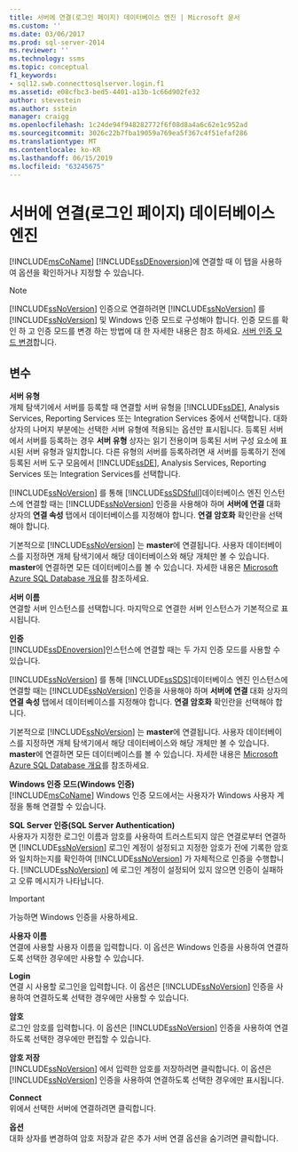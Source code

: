 ```yaml
---
title: 서버에 연결(로그인 페이지) 데이터베이스 엔진 | Microsoft 문서
ms.custom: ''
ms.date: 03/06/2017
ms.prod: sql-server-2014
ms.reviewer: ''
ms.technology: ssms
ms.topic: conceptual
f1_keywords:
- sql12.swb.connecttosqlserver.login.f1
ms.assetid: e08cfbc3-bed5-4401-a13b-1c66d902fe32
author: stevestein
ms.author: sstein
manager: craigg
ms.openlocfilehash: 1c24de94f948282772f6f08d8a4a6c62e1c952ad
ms.sourcegitcommit: 3026c22b7fba19059a769ea5f367c4f51efaf286
ms.translationtype: MT
ms.contentlocale: ko-KR
ms.lasthandoff: 06/15/2019
ms.locfileid: "63245675"
---
```

# <a name="connect-to-server-login-page-database-engine"></a>서버에 연결(로그인 페이지) 데이터베이스 엔진
  [!INCLUDE[msCoName](../../includes/msconame-md.md)] [!INCLUDE[ssDEnoversion](../../includes/ssdenoversion-md.md)]에 연결할 때 이 탭을 사용하여 옵션을 확인하거나 지정할 수 있습니다.  
  
> [!NOTE]  
>  [!INCLUDE[ssNoVersion](../../includes/ssnoversion-md.md)] 인증으로 연결하려면 [!INCLUDE[ssNoVersion](../../includes/ssnoversion-md.md)] 를 [!INCLUDE[ssNoVersion](../../includes/ssnoversion-md.md)] 및 Windows 인증 모드로 구성해야 합니다. 인증 모드를 확인 하 고 인증 모드를 변경 하는 방법에 대 한 자세한 내용은 참조 하세요. [서버 인증 모드 변경](../../database-engine/configure-windows/change-server-authentication-mode.md)합니다.  
  
## <a name="options"></a>변수  
 **서버 유형**  
 개체 탐색기에서 서버를 등록할 때 연결할 서버 유형을 [!INCLUDE[ssDE](../../includes/ssde-md.md)], Analysis Services, Reporting Services 또는 Integration Services 중에서 선택합니다. 대화 상자의 나머지 부분에는 선택한 서버 유형에 적용되는 옵션만 표시됩니다. 등록된 서버에서 서버를 등록하는 경우 **서버 유형** 상자는 읽기 전용이며 등록된 서버 구성 요소에 표시된 서버 유형과 일치합니다. 다른 유형의 서버를 등록하려면 새 서버를 등록하기 전에 등록된 서버 도구 모음에서 [!INCLUDE[ssDE](../../includes/ssde-md.md)], Analysis Services, Reporting Services 또는 Integration Services를 선택합니다.  
  
 [!INCLUDE[ssNoVersion](../../includes/ssnoversion-md.md)] 를 통해 [!INCLUDE[ssSDSfull](../../includes/sssdsfull-md.md)]데이터베이스 엔진 인스턴스에 연결할 때는 [!INCLUDE[ssNoVersion](../../includes/ssnoversion-md.md)] 인증을 사용해야 하며 **서버에 연결** 대화 상자의 **연결 속성** 탭에서 데이터베이스를 지정해야 합니다. **연결 암호화** 확인란을 선택해야 합니다.  
  
 기본적으로 [!INCLUDE[ssNoVersion](../../includes/ssnoversion-md.md)] 는 **master**에 연결됩니다. 사용자 데이터베이스를 지정하면 개체 탐색기에서 해당 데이터베이스와 해당 개체만 볼 수 있습니다. **master**에 연결하면 모든 데이터베이스를 볼 수 있습니다. 자세한 내용은 [Microsoft Azure SQL Database 개요](/azure/sql-database/sql-database-technical-overview)를 참조하세요.  
  
 **서버 이름**  
 연결할 서버 인스턴스를 선택합니다. 마지막으로 연결한 서버 인스턴스가 기본적으로 표시됩니다.  
  
 **인증**  
 [!INCLUDE[ssDEnoversion](../../includes/ssdenoversion-md.md)]인스턴스에 연결할 때는 두 가지 인증 모드를 사용할 수 있습니다.  
  
 [!INCLUDE[ssNoVersion](../../includes/ssnoversion-md.md)] 를 통해 [!INCLUDE[ssSDS](../../includes/sssds-md.md)]데이터베이스 엔진 인스턴스에 연결할 때는 [!INCLUDE[ssNoVersion](../../includes/ssnoversion-md.md)] 인증을 사용해야 하며 **서버에 연결** 대화 상자의 **연결 속성** 탭에서 데이터베이스를 지정해야 합니다. **연결 암호화** 확인란을 선택해야 합니다.  
  
 기본적으로 [!INCLUDE[ssNoVersion](../../includes/ssnoversion-md.md)] 는 **master**에 연결됩니다. 사용자 데이터베이스를 지정하면 개체 탐색기에서 해당 데이터베이스와 해당 개체만 볼 수 있습니다. **master**에 연결하면 모든 데이터베이스를 볼 수 있습니다. 자세한 내용은 [Microsoft Azure SQL Database 개요](/azure/sql-database/sql-database-technical-overview)를 참조하세요.  
  
 **Windows 인증 모드(Windows 인증)**  
 [!INCLUDE[msCoName](../../includes/msconame-md.md)] Windows 인증 모드에서는 사용자가 Windows 사용자 계정을 통해 연결할 수 있습니다.  
  
 **SQL Server 인증(SQL Server Authentication)**  
 사용자가 지정한 로그인 이름과 암호를 사용하여 트러스트되지 않은 연결로부터 연결하면 [!INCLUDE[ssNoVersion](../../includes/ssnoversion-md.md)] 로그인 계정이 설정되고 지정한 암호가 전에 기록한 암호와 일치하는지를 확인하여 [!INCLUDE[ssNoVersion](../../includes/ssnoversion-md.md)] 가 자체적으로 인증을 수행합니다. [!INCLUDE[ssNoVersion](../../includes/ssnoversion-md.md)] 에 로그인 계정이 설정되어 있지 않으면 인증이 실패하고 오류 메시지가 나타납니다.  
  
> [!IMPORTANT]  
>  가능하면 Windows 인증을 사용하세요.  
  
 **사용자 이름**  
 연결에 사용할 사용자 이름을 입력합니다. 이 옵션은 Windows 인증을 사용하여 연결하도록 선택한 경우에만 사용할 수 있습니다.  
  
 **Login**  
 연결 시 사용할 로그인을 입력합니다. 이 옵션은 [!INCLUDE[ssNoVersion](../../includes/ssnoversion-md.md)] 인증을 사용하여 연결하도록 선택한 경우에만 사용할 수 있습니다.  
  
 **암호**  
 로그인 암호를 입력합니다. 이 옵션은 [!INCLUDE[ssNoVersion](../../includes/ssnoversion-md.md)] 인증을 사용하여 연결하도록 선택한 경우에만 편집할 수 있습니다.  
  
 **암호 저장**  
 [!INCLUDE[ssNoVersion](../../includes/ssnoversion-md.md)] 에서 입력한 암호를 저장하려면 클릭합니다. 이 옵션은 [!INCLUDE[ssNoVersion](../../includes/ssnoversion-md.md)] 인증을 사용하여 연결하도록 선택한 경우에만 표시됩니다.  
  
 **Connect**  
 위에서 선택한 서버에 연결하려면 클릭합니다.  
  
 **옵션**  
 대화 상자를 변경하여 암호 저장과 같은 추가 서버 연결 옵션을 숨기려면 클릭합니다.  
  
  
